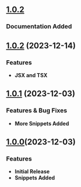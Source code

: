 ## [1.0.2](#)
### Documentation Added

## [1.0.2](#) (2023-12-14)
### Features
 - **JSX and TSX**

## [1.0.1](#) (2023-12-03)
### Features & Bug Fixes
 - **More Snippets Added**

## [1.0.0](#)(2023-12-03)
### Features
 * **Initial Release**
 * **Snippets Added**